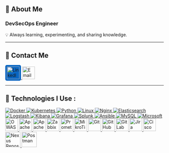 ## 👋 About Me 
### DevSecOps Engineer
💡 Always learning, experimenting, and sharing knowledge.



--------------------------------





## 📧 Contact Me

<a href="https://www.linkedin.com/in/hamedtaromi/" target="_blank" rel="noreferrer">
  <img src="https://upload.wikimedia.org/wikipedia/commons/8/81/LinkedIn_icon.svg" alt="LinkedIn" width="40" height="40" style="background:#0A66C2; border-radius:5px; padding:5px;"/>
</a>
  <a href="mailto:hamedtaromi8@gmail.com" target="_blank" rel="noreferrer">
    <img src="https://cdn.simpleicons.org/gmail/EA4335" alt="Email" width="40" height="40"/>
  </a>
</p>

-------------------------







## 🔴 Technologies I Use :
<p align="left">
  <a href="https://www.docker.com/" target="_blank" rel="noreferrer">
    <img src="https://img.icons8.com/color/48/docker.png" alt="Docker"/>
  </a>
  <a href="https://kubernetes.io/" target="_blank" rel="noreferrer">
    <img src="https://img.icons8.com/color/48/kubernetes.png" alt="Kubernetes"/>
  </a>
  <a href="https://www.python.org/" target="_blank" rel="noreferrer">
    <img src="https://img.icons8.com/color/48/python.png" alt="Python"/>
  </a>
  <a href="https://www.linux.org/" target="_blank" rel="noreferrer">
    <img src="https://img.icons8.com/color/48/linux.png" alt="Linux"/>
  </a>
  <a href="https://www.nginx.com/" target="_blank" rel="noreferrer">
    <img src="https://img.icons8.com/color/48/nginx.png" alt="Nginx"/>
  </a>
  <a href="https://www.elastic.co/elasticsearch/" target="_blank" rel="noreferrer">
    <img src="https://img.icons8.com/color/48/elasticsearch.png" alt="Elasticsearch"/>
  </a>
  <a href="https://www.elastic.co/logstash/" target="_blank" rel="noreferrer">
     <img src="https://img.icons8.com/color/48/logstash.png" alt="Logstash" />
  </a>
  <a href="https://www.elastic.co/kibana/" target="_blank" rel="noreferrer">
    <img src="https://img.icons8.com/color/48/kibana.png" alt="Kibana"/>
  </a>
  <a href="https://grafana.com/" target="_blank" rel="noreferrer">
    <img src="https://img.icons8.com/color/48/grafana.png" alt="Grafana"/>
  </a>
  <a href="https://www.splunk.com/" target="_blank" rel="noreferrer">
    <img src="https://img.icons8.com/color/48/splunk.png" alt="Splunk"/>
  </a>
  <a href="https://www.ansible.com/" target="_blank" rel="noreferrer">
    <img src="https://img.icons8.com/color/48/ansible.png" alt="Ansible"/>
  </a>
  <a href="https://www.mysql.com/" target="_blank" rel="noreferrer">
    <img src="https://img.icons8.com/color/48/mysql.png" alt="MySQL"/>
  </a>
      <a href="https://www.microsoft.com/" target="_blank" rel="noreferrer">
    <img src="https://img.icons8.com/color/48/microsoft.png" alt="Microsoft"/>
  </a>
  <a href="https://owasp.org/" target="_blank" rel="noreferrer">
    <img src="https://cdn.simpleicons.org/owasp/000000" alt="OWASP" width="40" height="40"/>
  </a>
  <a href="https://kafka.apache.org/" target="_blank" rel="noreferrer">
    <img src="https://cdn.simpleicons.org/apachekafka/231F20" alt="Apache Kafka" width="40" height="40"/>
  </a>
  <a href="https://httpd.apache.org/" target="_blank" rel="noreferrer">
    <img src="https://cdn.simpleicons.org/apache/D22128" alt="Apache" width="40" height="40"/>
  </a>
   <a href="https://www.zabbix.com/" target="_blank" rel="noreferrer">
    <img src="https://www.vectorlogo.zone/logos/zabbix/zabbix-icon.svg" alt="Zabbix" width="40" height="40"/>
  </a>
  <a href="https://prometheus.io/" target="_blank" rel="noreferrer">
    <img src="https://cdn.simpleicons.org/prometheus/E6522C" alt="Prometheus" width="40" height="40"/>
  </a>
    </a>
  <a href="https://mikrotik.com/" target="_blank" rel="noreferrer">
    <img src="https://cdn.simpleicons.org/mikrotik/FF0000" alt="MikroTik" width="40" height="40"/>
  </a>
  <a href="https://git-scm.com/" target="_blank" rel="noreferrer">
    <img src="https://cdn.simpleicons.org/git/F05032" alt="Git" width="40" height="40"/>
  </a>
  <a href="https://github.com/" target="_blank" rel="noreferrer">
    <img src="https://cdn.simpleicons.org/github/181717" alt="GitHub" width="40" height="40"/>
  </a>
  <a href="https://about.gitlab.com/" target="_blank" rel="noreferrer">
    <img src="https://cdn.simpleicons.org/gitlab/FC6D26" alt="GitLab" width="40" height="40"/>
  </a>
  <a href="https://www.atlassian.com/software/jira" target="_blank" rel="noreferrer">
    <img src="https://cdn.simpleicons.org/jira/0052CC" alt="Jira" width="40" height="40"/>
  </a>
  <a href="https://www.cisco.com/" target="_blank" rel="noreferrer">
    <img src="https://cdn.simpleicons.org/cisco/1BA0D7" alt="Cisco" width="40" height="40"/>
  </a>
<a href="https://www.sonatype.com/nexus-repository-oss" target="_blank" rel="noreferrer">
  <img src="https://cdn.jsdelivr.net/npm/simple-icons@v9/icons/sonatype.svg" alt="Nexus Repository" width="48" height="48" />
</a>
<a href="http://www.postman.com/" target="_blank" rel="noreferrer">
  <img src="http://assets.postman.com/postman-logo-horizontal-320x132.png" alt="Postman" width="48" />
</a>
</p>


